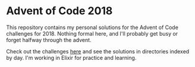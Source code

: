 # Advent of Code 2018

This repository contains my personal solutions for the Advent of Code challenges for 2018. Nothing formal here, and I'll probably get busy or forget halfway through the advent.

Check out the challenges [here](https://adventofcode.com/2018) and see the solutions in directories indexed by day. I'm working in Elixir for practice and learning.
